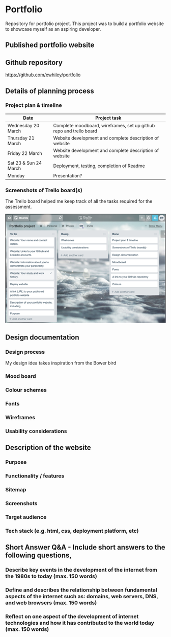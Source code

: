 # Portfolio
Repository for portfolio project.
This project was to build a portfolio website to showcase myself as an aspiring developer. 

## Published portfolio website


## Github repository
https://github.com/ewhiley/portfolio

## Details of planning process
### Project plan & timeline

Date | Project task
------------ | -------------
Wednesday 20 March | Complete moodboard, wireframes, set up github repo and trello board
Thursday 21 March | Website development and complete description of website
Friday 22 March | Website development and complete description of website
Sat 23 & Sun 24 March | Deployment, testing, completion of Readme
Monday | Presentation?

### Screenshots of Trello board(s)
The Trello board helped me keep track of all the tasks required for the assessment. 

![Image of Trello board showing tasks underway, completed and yet to be completed](https://github.com/ewhiley/portfolio/blob/master/Screen%20Shot%202019-03-19%20at%206.11.09%20pm.png)


## Design documentation
### Design process
My design idea takes inspiration from the Bower bird

### Mood board
### Colour schemes
### Fonts
### Wireframes
### Usability considerations


## Description of the website
### Purpose
### Functionality / features
### Sitemap
### Screenshots
### Target audience
### Tech stack (e.g. html, css, deployment platform, etc)



## Short Answer Q&A - Include short answers to the following questions,
### Describe key events in the development of the internet from the 1980s to today (max. 150 words)
### Define and describes the relationship between fundamental aspects of the internet such as: domains, web servers, DNS, and web browsers (max. 150 words)
### Reflect on one aspect of the development of internet technologies and how it has contributed to the world today (max. 150 words)
